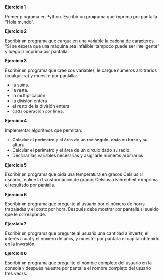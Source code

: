 
**Ejercicio 1**

Primer programa en Python. Escribir un programa que imprima por pantalla "Hola mundo".

**Ejercicio 2**

Escribir un programa que cargue en una variable la cadena de caracteres “Si se espera que una máquina sea infalible, tampoco puede ser inteligente” y luego la imprima por pantalla.

 **Ejercicio 3**

Escribir un programa que cree dos variables, le cargue números arbitrarios (cualquiera) y muestre por pantalla: 
* la suma.
* la resta.
* la multiplicación.
* la división entera.
* el resto de la división entera. 
* cada operación por línea.


**Ejercicio 4**

Implementar algoritmos que permitan:
* Calcular el perímetro y el área de un rectángulo, dada su base y su altura
* Calcular el perímetro y el área de un círculo dado su radio.
* Declarar las variables necesarias y asignarle números arbitrarios

**Ejercicio 5**

Escribir un programa que pida una temperatura en grados Celsius al usuario, realice la transformación de grados Celsius a Fahrenheit e imprima el resultado por pantalla.

**Ejercicio 6**

Escribir un programa que pregunte al usuario por el número de horas trabajadas y el costo por hora. Después debe mostrar por pantalla el sueldo que le corresponde.

**Ejercicio 7**

Escribir un programa que pregunte al usuario una cantidad a invertir, el interés anual y el número de años, y muestre por pantalla el capital obtenido en la inversión.

**Ejercicio 8**

Escribir un programa que pregunte el nombre completo del usuario en la consola y después muestre por pantalla el nombre completo del usuario tres veces.

